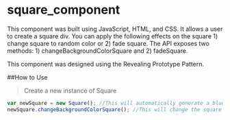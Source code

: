 # square_component

This component was built using JavaScript, HTML, and CSS. 
It allows a user to create a square div. You can apply the following effects on the square 1) change square to random color or 2) fade square. The API exposes two methods: 1) changeBackgroundColorSquare and 2) fadeSquare.

This component was designed using the Revealing Prototype Pattern.

##How to Use
>Create a new instance of Square

```javascript
var newSquare = new Square(); //This will automatically generate a blue square
newSquare.changeBackgroundColorSquare(); //This will change the square to a different random color
```
